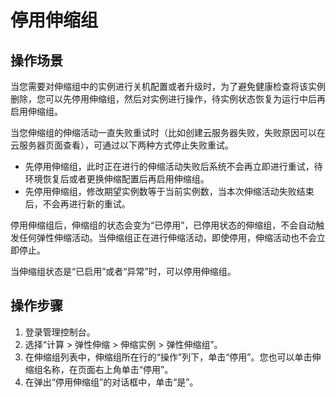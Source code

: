 # 停用伸缩组<a name="as_01_0105"></a>

## 操作场景<a name="section2495449014355"></a>

当您需要对伸缩组中的实例进行关机配置或者升级时，为了避免健康检查将该实例删除，您可以先停用伸缩组，然后对实例进行操作，待实例状态恢复为运行中后再启用伸缩组。

当您伸缩组的伸缩活动一直失败重试时（比如创建云服务器失败，失败原因可以在云服务器页面查看），可通过以下两种方式停止失败重试。

-   先停用伸缩组，此时正在进行的伸缩活动失败后系统不会再立即进行重试，待环境恢复后或者更换伸缩配置后再启用伸缩组。
-   先停用伸缩组，修改期望实例数等于当前实例数，当本次伸缩活动失败结束后，不会再进行新的重试。

停用伸缩组后，伸缩组的状态会变为“已停用”，已停用状态的伸缩组，不会自动触发任何弹性伸缩活动。当伸缩组正在进行伸缩活动，即使停用，伸缩活动也不会立即停止。

当伸缩组状态是“已启用”或者“异常”时，可以停用伸缩组。

## 操作步骤<a name="section51147066105242"></a>

1.  登录管理控制台。
2.  选择“计算 \> 弹性伸缩 \> 伸缩实例 \> 弹性伸缩组”。
3.  在伸缩组列表中，伸缩组所在行的“操作”列下，单击“停用”。您也可以单击伸缩组名称，在页面右上角单击“停用”。
4.  在弹出“停用伸缩组”的对话框中，单击“是”。

